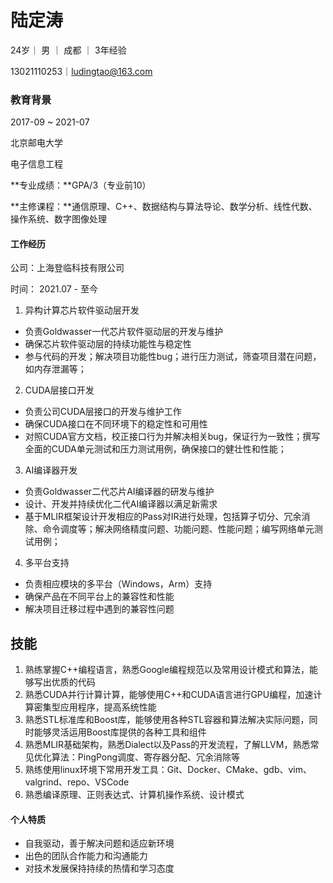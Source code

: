 



# 陆定涛

24岁｜ 男 ｜ 成都 ｜ 3年经验 

13021110253｜ludingtao@163.com

### 教育背景

2017-09 ~ 2021-07

北京邮电大学

电子信息工程



**专业成绩：**GPA/3（专业前10）

**主修课程：**通信原理、C++、数据结构与算法导论、数学分析、线性代数、操作系统、数字图像处理



#### 工作经历

公司：上海登临科技有限公司

时间： 2021.07 - 至今

1. 异构计算芯片软件驱动层开发

- 负责Goldwasser一代芯片软件驱动层的开发与维护
- 确保芯片软件驱动层的持续功能性与稳定性
- 参与代码的开发；解决项目功能性bug；进行压力测试，筛查项目潜在问题，如内存泄漏等；

2. CUDA层接口开发

- 负责公司CUDA层接口的开发与维护工作
- 确保CUDA接口在不同环境下的稳定性和可用性
- 对照CUDA官方文档，校正接口行为并解决相关bug，保证行为一致性；撰写全面的CUDA单元测试和压力测试用例，确保接口的健壮性和性能；

3. AI编译器开发

- 负责Goldwasser二代芯片AI编译器的研发与维护
- 设计、开发并持续优化二代AI编译器以满足新需求
- 基于MLIR框架设计开发相应的Pass对IR进行处理，包括算子切分、冗余消除、命令调度等；解决网络精度问题、功能问题、性能问题；编写网络单元测试用例；

4. 多平台支持

- 负责相应模块的多平台（Windows，Arm）支持
- 确保产品在不同平台上的兼容性和性能
- 解决项目迁移过程中遇到的兼容性问题



## 技能

1. 熟练掌握C++编程语言，熟悉Google编程规范以及常用设计模式和算法，能够写出优质的代码
2. 熟悉CUDA并行计算计算，能够使用C++和CUDA语言进行GPU编程，加速计算密集型应用程序，提高系统性能
3. 熟悉STL标准库和Boost库，能够使用各种STL容器和算法解决实际问题，同时能够灵活运用Boost库提供的各种工具和组件
4. 熟悉MLIR基础架构，熟悉Dialect以及Pass的开发流程，了解LLVM，熟悉常见优化算法：PingPong调度、寄存器分配、冗余消除等
5. 熟练使用linux环境下常用开发工具：Git、Docker、CMake、gdb、vim、valgrind、repo、VSCode
6. 熟悉编译原理、正则表达式、计算机操作系统、设计模式





#### 个人特质

- 自我驱动，善于解决问题和适应新环境
- 出色的团队合作能力和沟通能力
- 对技术发展保持持续的热情和学习态度

